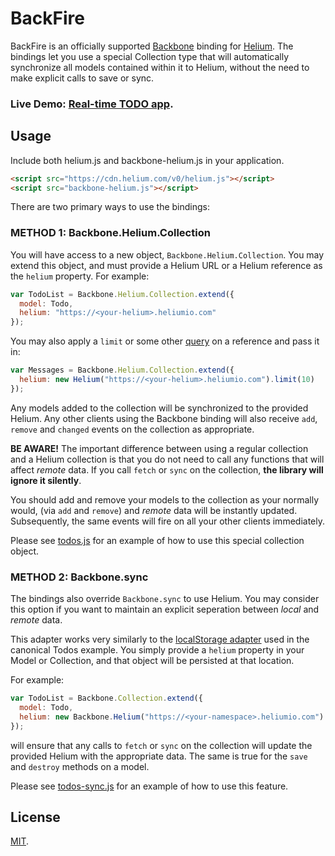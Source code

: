 BackFire
========
BackFire is an officially supported [Backbone](http://backbonejs.org) binding for
[Helium](http://www.helium.com/?utm_medium=web&utm_source=backfire).
The bindings let you use a special Collection type that will automatically
synchronize all models contained within it to Helium, without the need
to make explicit calls to save or sync.

### Live Demo: <a target="_blank" href="http://helium.github.io/backfire">Real-time TODO app</a>.

Usage
-----
Include both helium.js and backbone-helium.js in your application.

```html
<script src="https://cdn.helium.com/v0/helium.js"></script>
<script src="backbone-helium.js"></script>
```

There are two primary ways to use the bindings:

### METHOD 1: Backbone.Helium.Collection

You will have access to a new object, `Backbone.Helium.Collection`. You
may extend this object, and must provide a Helium URL or a Helium reference
as the `helium` property. For example:

```js
var TodoList = Backbone.Helium.Collection.extend({
  model: Todo,
  helium: "https://<your-helium>.heliumio.com"
});
```

You may also apply a `limit` or some other [query](https://www.helium.com/docs/queries.html)
on a reference and pass it in:

```js
var Messages = Backbone.Helium.Collection.extend({
  helium: new Helium("https://<your-helium>.heliumio.com").limit(10)
});
```

Any models added to the collection will be synchronized to the provided
Helium. Any other clients using the Backbone binding will also receive
`add`, `remove` and `changed` events on the collection as appropriate.

**BE AWARE!** The important difference between using a regular collection and
a Helium collection is that you do not need to call any functions that will
affect _remote_ data. If you call `fetch` or `sync` on the collection, **the
library will ignore it silently**.

You should add and remove your models to the collection as your normally would,
(via `add` and `remove`) and _remote_ data will be instantly updated.
Subsequently, the same events will fire on all your other clients immediately.

Please see [todos.js](https://github.com/helium/backfire/blob/gh-pages/todos.js)
for an example of how to use this special collection object.

### METHOD 2: Backbone.sync

The bindings also override `Backbone.sync` to use Helium. You may consider
this option if you want to maintain an explicit seperation between _local_ and
_remote_ data.

This adapter works very similarly to the
[localStorage adapter](http://documentcloud.github.com/backbone/docs/backbone-localstorage.html)
used in the canonical Todos example. You simply provide a `helium` property
in your Model or Collection, and that object will be persisted at that location.

For example:

```js
var TodoList = Backbone.Collection.extend({
  model: Todo,
  helium: new Backbone.Helium("https://<your-namespace>.heliumio.com")
});
```

will ensure that any calls to `fetch` or `sync` on the collection will update
the provided Helium with the appropriate data. The same is true for the
`save` and `destroy` methods on a model.

Please see [todos-sync.js](https://github.com/helium/backfire/blob/gh-pages/todos-sync.js)
for an example of how to use this feature.

License
-------
[MIT](http://helium.mit-license.org).
